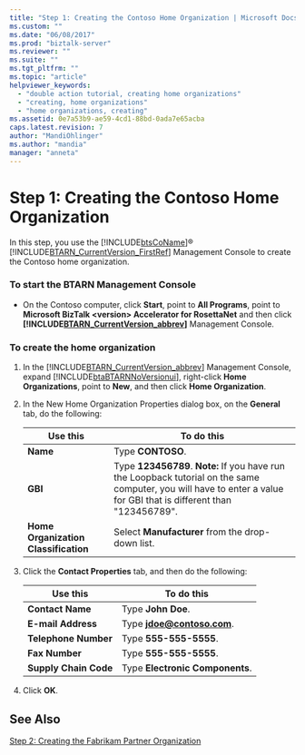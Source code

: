 ```yaml
---
title: "Step 1: Creating the Contoso Home Organization | Microsoft Docs"
ms.custom: ""
ms.date: "06/08/2017"
ms.prod: "biztalk-server"
ms.reviewer: ""
ms.suite: ""
ms.tgt_pltfrm: ""
ms.topic: "article"
helpviewer_keywords: 
  - "double action tutorial, creating home organizations"
  - "creating, home organizations"
  - "home organizations, creating"
ms.assetid: 0e7a53b9-ae59-4cd1-88bd-0ada7e65acba
caps.latest.revision: 7
author: "MandiOhlinger"
ms.author: "mandia"
manager: "anneta"
---
```

# Step 1: Creating the Contoso Home Organization
In this step, you use the [!INCLUDE[btsCoName](../../includes/btsconame-md.md)]® [!INCLUDE[BTARN_CurrentVersion_FirstRef](../../includes/btarn-currentversion-firstref-md.md)] Management Console to create the Contoso home organization.  

### To start the BTARN Management Console  

- On the Contoso computer, click **Start**, point to **All Programs**, point to **Microsoft  BizTalk \<version\> Accelerator for RosettaNet** and then click **[!INCLUDE[BTARN_CurrentVersion_abbrev](../../includes/btarn-currentversion-abbrev-md.md)]** Management Console.  

### To create the home organization  

1. In the [!INCLUDE[BTARN_CurrentVersion_abbrev](../../includes/btarn-currentversion-abbrev-md.md)] Management Console, expand [!INCLUDE[btaBTARNNoVersionui](../../includes/btabtarnnoversionui-md.md)], right-click **Home Organizations**, point to **New**, and then click **Home Organization**.  

2. In the New Home Organization Properties dialog box, on the **General** tab, do the following:  


   |               Use this               |                                                                              To do this                                                                               |
   |--------------------------------------|-----------------------------------------------------------------------------------------------------------------------------------------------------------------------|
   |               **Name**               |                                                                           Type **CONTOSO**.                                                                           |
   |               **GBI**                | Type **123456789**. **Note:**  If you have run the Loopback tutorial on the same computer, you will have to enter a value for GBI that is different than "123456789". |
   | **Home Organization Classification** |                                                           Select **Manufacturer** from the drop-down list.                                                            |


3. Click the **Contact Properties** tab, and then do the following:  


   |       Use this        |               To do this                |
   |-----------------------|-----------------------------------------|
   |   **Contact Name**    |           Type **John Doe**.            |
   |  **E-mail Address**   | Type <strong>jdoe@contoso.com</strong>. |
   | **Telephone Number**  |         Type **555-555-5555**.          |
   |    **Fax Number**     |         Type **555-555-5555**.          |
   | **Supply Chain Code** |     Type **Electronic Components**.     |


4. Click **OK**.  

## See Also  
 [Step 2: Creating the Fabrikam Partner Organization](../../adapters-and-accelerators/accelerator-rosettanet/step-2-creating-the-fabrikam-partner-organization.md)